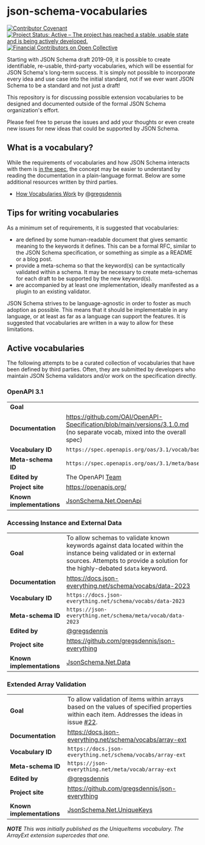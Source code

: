 # json-schema-vocabularies
[![Contributor Covenant](https://img.shields.io/badge/Contributor%20Covenant-2.1-4baaaa.svg)](https://github.com/json-schema-org/.github/blob/main/CODE_OF_CONDUCT.md)
[![Project Status: Active – The project has reached a stable, usable state and is being actively developed.](https://www.repostatus.org/badges/latest/active.svg)](https://www.repostatus.org/#active)
[![Financial Contributors on Open Collective](https://opencollective.com/json-schema/all/badge.svg?label=financial+contributors)](https://opencollective.com/json-schema)

Starting with JSON Schema draft 2019-09, it is possible to create identifiable, re-usable, third-party vocabularies, which will be essential for JSON Schema's long-term success.  It is simply not possible to incorporate every idea and use case into the initial standard, not if we ever want JSON Schema to be a standard and not just a draft!

This repository is for discussing possible extension vocabularies to be designed and documented outside of the formal JSON Schema organization's effort.

Please feel free to peruse the issues and add your thoughts or even create new issues for new ideas that could be supported by JSON Schema.

## What is a vocabulary?

While the requirements of vocabularies and how JSON Schema interacts with them is [in the spec](https://json-schema.org/draft/2019-09/json-schema-core.html#rfc.section.4.3.3), the concept may be easier to understand by reading the documentation in a plain-language format.  Below are some additional resources written by third parties.

<!-- The idea is to have as many here as possible. -->
<!-- - [Understanding JSON Schema]()  I thought we had updated this for 2019-09. -->
- [How Vocabularies Work](https://json-everything.net/json-schema#vocabularies) by [@gregsdennis](https://github.com/gregsdennis)
<!-- anyone else? kinda lonely here -->

## Tips for writing vocabularies

As a minimum set of requirements, it is suggested that vocabularies:

- are defined by some human-readable document that gives semantic meaning to the keywords it defines.  This can be a formal RFC, similar to the JSON Schema specification, or something as simple as a README or a blog post.
- provide a meta-schema so that the keyword(s) can be syntactically validated within a schema.  It may be necessary to create meta-schemas for each draft to be supported by the new keyword(s).
- are accompanied by at least one implementation, ideally manifested as a plugin to an existing validator.

JSON Schema strives to be language-agnostic in order to foster as much adoption as possible.  This means that it should be implementable in any language, or at least as far as a language can support the features.  It is suggested that vocabularies are written in a way to allow for these limitations.

## Active vocabularies

The following attempts to be a curated collection of vocabularies that have been defined by third parties.  Often, they are submitted by developers who maintain JSON Schema validators and/or work on the specification directly.

### OpenAPI 3.1

<!-- Headerless tables have been requested https://github.com/github/cmark-gfm/issues/91 -->
|||
|-|-|
|**Goal**||
|**Documentation**|https://github.com/OAI/OpenAPI-Specification/blob/main/versions/3.1.0.md<br>(no separate vocab, mixed into the overall spec)|
|**Vocabulary ID**|`https://spec.openapis.org/oas/3.1/vocab/base`|
|**Meta-schema ID**|`https://spec.openapis.org/oas/3.1/meta/base`|
|**Edited by**| The OpenAPI [Team](https://github.com/OAI)|
|**Project site**|https://openapis.org/|
|**Known implementations**|[JsonSchema.Net.OpenApi](https://www.nuget.org/packages/JsonSchema.Net.OpenApi/)|

### Accessing Instance and External Data

|||
|-|-|
|**Goal**|To allow schemas to validate known keywords against data located within the instance being validated or in external sources.  Attempts to provide a solution for the highly-debated `$data` keyword.|
|**Documentation**|https://docs.json-everything.net/schema/vocabs/data-2023|
|**Vocabulary ID**|`https://docs.json-everything.net/schema/vocabs/data-2023`|
|**Meta-schema ID**|`https://json-everything.net/schema/meta/vocab/data-2023`|
|**Edited by**|[@gregsdennis](https://github.com/gregsdennis)|
|**Project site**|https://github.com/gregsdennis/json-everything|
|**Known implementations**|[JsonSchema.Net.Data](https://www.nuget.org/packages/JsonSchema.Net.Data/)|

### Extended Array Validation

|||
|-|-|
|**Goal**|To allow validation of items within arrays based on the values of specified properties within each item.  Addresses the ideas in issue [#22](https://github.com/json-schema-org/json-schema-vocabularies/issues/22).|
|**Documentation**|https://docs.json-everything.net/schema/vocabs/array-ext|
|**Vocabulary ID**|`https://docs.json-everything.net/schema/vocabs/array-ext`|
|**Meta-schema ID**|`https://json-everything.net/meta/vocab/array-ext`|
|**Edited by**|[@gregsdennis](https://github.com/gregsdennis)|
|**Project site**|https://github.com/gregsdennis/json-everything|
|**Known implementations**|[JsonSchema.Net.UniqueKeys](https://www.nuget.org/packages/JsonSchema.Net.ArrayExt/)|

_**NOTE** This was initially published as the UniqueItems vocabulary.  The ArrayExt extension supercedes that one._